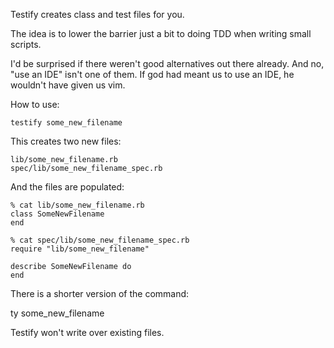 Testify creates class and test files for you.

The idea is to lower the barrier just a bit to doing TDD when writing small scripts.

I'd be surprised if there weren't good alternatives out there already. And no, "use an IDE" isn't one of them. If god had meant us to use an IDE, he wouldn't have given us vim.

How to use:

    testify some_new_filename

This creates two new files:

    lib/some_new_filename.rb
    spec/lib/some_new_filename_spec.rb

And the files are populated:

    % cat lib/some_new_filename.rb 
    class SomeNewFilename
    end

    % cat spec/lib/some_new_filename_spec.rb 
    require "lib/some_new_filename"
    
    describe SomeNewFilename do
    end

There is a shorter version of the command:

   ty some_new_filename

Testify won't write over existing files.

